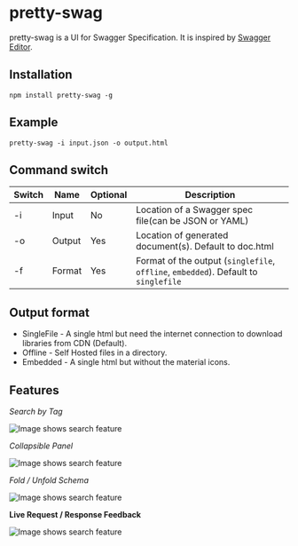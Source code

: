# pretty-swag

pretty-swag is a UI for Swagger Specification. It is inspired by [Swagger Editor](http://swagger.io/swagger-editor/).

## Installation

```Shell
npm install pretty-swag -g
```

## Example

```Shell
pretty-swag -i input.json -o output.html
```

## Command switch
Switch  |  Name  | Optional | Description                                                                          |
--------|--------|----------|--------------------------------------------------------------------------------------|
 -i     | Input  |       No | Location of a Swagger spec file(can be JSON or YAML)                                 |
 -o     | Output |      Yes | Location of generated document(s). Default to doc.html                               |
 -f     | Format |      Yes | Format of the output (`singlefile`, `offline`, `embedded`). Default to `singlefile`  |

## Output format

 - SingleFile - A single html but need the internet connection to download libraries from CDN (Default).
 - Offline - Self Hosted files in a directory.
 - Embedded - A single html but without the material icons.

## Features

*Search by Tag*

![Image shows search feature](https://raw.githubusercontent.com/twskj/pretty-swag/gh-pages/images/search.gif?raw=true)

*Collapsible Panel*

![Image shows search feature](https://raw.githubusercontent.com/twskj/pretty-swag/gh-pages/images/collapsible.gif?raw=true)

*Fold / Unfold Schema*

![Image shows search feature](https://raw.githubusercontent.com/twskj/pretty-swag/gh-pages/images/foldable.gif?raw=true)

**Live Request / Response Feedback**

![Image shows search feature](https://raw.githubusercontent.com/twskj/pretty-swag/gh-pages/images/liveReqRes.gif?raw=true)

